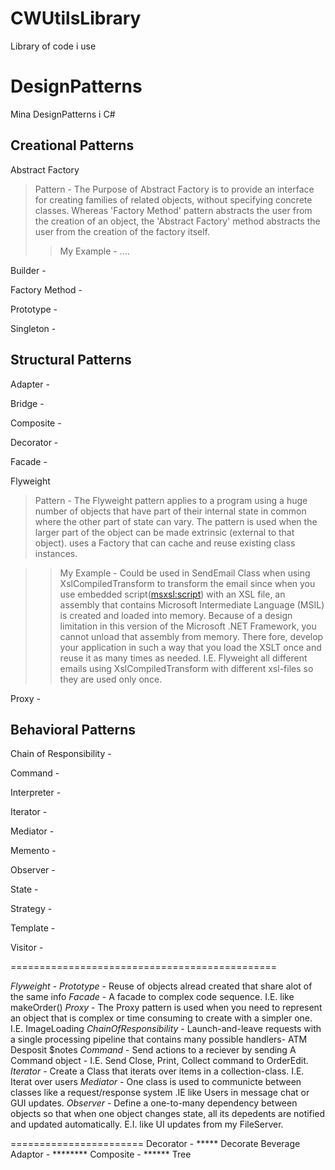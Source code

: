 # CWUtilsLibrary
Library of code i use


# DesignPatterns
Mina DesignPatterns i C#

## Creational Patterns

Abstract Factory
> Pattern - The Purpose of Abstract Factory is to provide an interface for creating families of related objects, without specifying concrete classes. Whereas 'Factory Method' pattern abstracts the user from the creation of an object, the 'Abstract Factory' method abstracts the user from the creation of the factory itself.
>> My Example - ....

Builder - 

Factory Method -

Prototype - 

Singleton - 



## Structural Patterns

Adapter - 

Bridge - 

Composite - 

Decorator - 

Facade - 

Flyweight
> Pattern - The Flyweight pattern applies to a program using a huge number of objects that have part of their internal state in common where the other part of state can vary. The pattern is used when the larger part of the object can be made extrinsic (external to that object). uses a Factory that can cache and reuse existing class instances.

>> My Example - Could be used in SendEmail Class when using XslCompiledTransform to transform the email since 
when you use embedded script(<msxsl:script>) with an XSL file, an assembly that contains Microsoft Intermediate Language (MSIL) is created and loaded into memory. Because of a design limitation in this version of the Microsoft .NET Framework, you cannot unload that assembly from memory. There fore, develop your application in such a way that you load the XSLT once and reuse it as many times as needed. I.E. Flyweight all different emails using XslCompiledTransform with different xsl-files so they are used only once.

Proxy - 



## Behavioral Patterns

Chain of Responsibility - 

Command - 

Interpreter - 

Iterator - 

Mediator - 

Memento - 

Observer - 

State - 

Strategy - 

Template - 

Visitor - 



==============================================






*Flyweight* - 
*Prototype* - Reuse of objects alread created that share alot of the same info
*Facade* - A facade to complex code sequence. I.E. like makeOrder()
*Proxy* - The Proxy pattern is used when you need to represent an object that is complex or time consuming to create with a simpler one. I.E. ImageLoading
*ChainOfResponsibility* - Launch-and-leave requests with a single processing pipeline that contains many possible handlers- ATM Desposit $notes
*Command* - Send actions to a reciever by sending A Command object - I.E. Send Close, Print, Collect command to OrderEdit.
*Iterator* - Create a Class that iterats over items in a collection-class. I.E. Iterat over users
*Mediator* - One class is used to communicte between classes like a request/response system
.IE like Users in message chat or GUI updates.
*Observer* - Define a one-to-many dependency between objects so that when one object changes state, all its depedents are notified and updated automatically. E.I. like
UI updates from my FileServer.

=======================
Decorator - ***** Decorate Beverage
Adaptor - ********
Composite - ****** Tree










